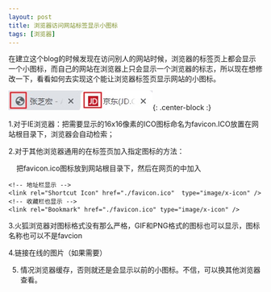 ```yaml
---
layout: post
title: 浏览器访问网站标签显示小图标
tags: [浏览器]
---
```


在建立这个blog的时候发现在访问别人的网站时候，浏览器的标签页上都会显示一个小图标，而自己的网站在浏览器上只会显示一个浏览器的标志，所以现在想修改一下，看看如何去实现这个能让浏览器标签页显示网站的小图标。

![](https://github.com/ZoharAndroid/MarkdownImages/blob/master/2019-08/%E6%B5%8F%E8%A7%88%E5%99%A8%E6%A0%87%E7%AD%BE%E5%9B%BE%E6%A0%87.jpg?raw=true){: .center-block :}

1.对于IE浏览器：把需要显示的16x16像素的ICO图标命名为favicon.ICO放置在网站根目录下，浏览器会自动检索；

2.对于其他浏览器通用的在标签页加入指定图标的方法：

    把favicon.ico图标放到网站根目录下，然后在网页的<head></head>中加入
 
```
<!-- 地址栏显示 -->
<link rel="Shortcut Icon" href="./favicon.ico"  type="image/x-icon" />
<!-- 收藏栏也显示 -->
<link rel="Bookmark" href="./favicon.ico" type="image/x-icon" />
```

3.火狐浏览器对图标格式没有那么严格，GIF和PNG格式的图标也可以显示，图标名称也可以不是favcion

4.链接在线的图片（如果需要）
    <link rel="Shortcut Icon" href="http://csdnimg.cn/www/images/favicon.ico">

5. 情况浏览器缓存，否则就还是会显示以前的小图标。不信，可以换其他浏览器查看。
